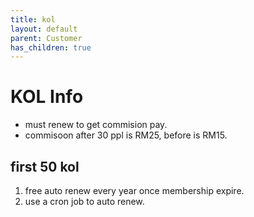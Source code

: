 ```yaml
---
title: kol
layout: default
parent: Customer
has_children: true
---
```


# KOL Info

- must renew to get commision pay.
- commisoon after 30 ppl is RM25, before is RM15.


## first 50 kol
1. free auto renew every year once membership expire.
2. use a cron job to auto renew.